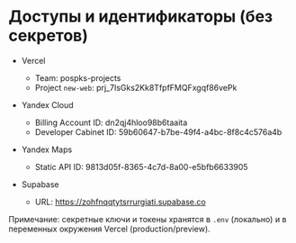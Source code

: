 # Доступы и идентификаторы (без секретов)

- Vercel
  - Team: pospks-projects
  - Project `new-web`: prj_7IsGks2Kk8TfpfFMQFxgqf86vePk

- Yandex Cloud
  - Billing Account ID: dn2qj4hloo98b6taaita
  - Developer Cabinet ID: 59b60647-b7be-49f4-a4bc-8f8c4c576a4b

- Yandex Maps
  - Static API ID: 9813d05f-8365-4c7d-8a00-e5bfb6633905

- Supabase
  - URL: https://zohfnqqtytsrrurgiati.supabase.co

Примечание: секретные ключи и токены хранятся в `.env` (локально) и в переменных окружения Vercel (production/preview).